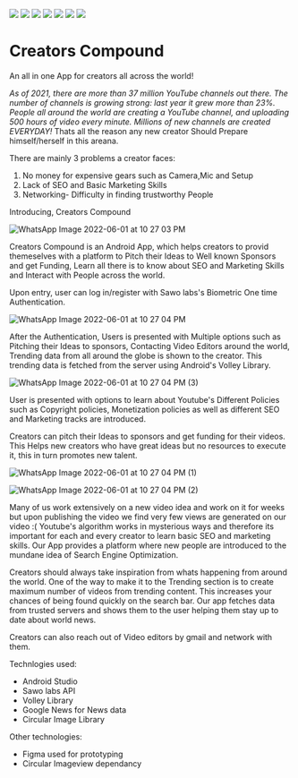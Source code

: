 [![](https://img.shields.io/github/forks/pratik2315/Creators_compound?style=social)](http://makeapullrequest.com)
[![](https://img.shields.io/github/stars/pratik2315/Creators_compound?style=social)](http://makeapullrequest.com)
[![](https://img.shields.io/github/stars/pratik2315?style=social)](http://makeapullrequest.com)
[![](https://img.shields.io/github/contributors/pratik2315/Creators_compound)](http://makeapullrequest.com)
[![](https://img.shields.io/github/languages/count/pratik2315/Creators_compound)](http://makeapullrequest.com)
[![](https://img.shields.io/github/issues/pratik2315/Creators_compound/good-first)](http://makeapullrequest.com)
[![](https://img.shields.io/github/issues/pratik2315/Creators_compound)](http://makeapullrequest.com)
# Creators Compound

An all in one App for creators all across the world!

_As of 2021,  there are more than 37 million YouTube channels out there. The number of channels is growing strong: last year it 
grew more than 23%. People all around the world are creating a YouTube channel, and uploading 500 hours of video every
minute. Millions of new channels are created EVERYDAY!_ 
Thats all the reason any new creator Should Prepare himself/herself in this areana.

There are mainly 3 problems a creator faces:
1. No money for expensive gears such as Camera,Mic and Setup
2. Lack of SEO and Basic Marketing Skills
3. Networking- Difficulty in finding trustworthy People

Introducing, Creators Compound

![WhatsApp Image 2022-06-01 at 10 27 03 PM](https://user-images.githubusercontent.com/77961530/171459528-872d49cd-1af5-4100-bb4a-265402036b3d.jpeg)


Creators Compound is an Android App, which helps creators to provid themeselves with a platform to Pitch their Ideas to Well known
Sponsors and get Funding, Learn all there is to know about SEO and Marketing Skills and Interact with People across the world.

Upon entry, user can log in/register with Sawo labs's Biometric One time Authentication. 

![WhatsApp Image 2022-06-01 at 10 27 04 PM](https://user-images.githubusercontent.com/77961530/171460300-996c501e-ef55-43cf-a6a5-5d4526b0bcfb.jpeg)


After the Authentication, Users is presented 
with Multiple options such as Pitching their Ideas to sponsors, Contacting Video Editors around the world, Trending data from
all around the globe is shown to the creator. This trending data is fetched from the server using Android's Volley Library.

![WhatsApp Image 2022-06-01 at 10 27 04 PM (3)](https://user-images.githubusercontent.com/77961530/171460413-6e0680c6-0e67-4222-af4f-e49f938f37ad.jpeg)

User is presented with options to learn about Youtube's Different Policies such as Copyright policies, Monetization policies as well
as different SEO and Marketing tracks are introduced.

Creators can pitch their Ideas to sponsors and get funding for their videos. This Helps new creators who have great ideas but no
resources to execute it, this in turn promotes new talent.

![WhatsApp Image 2022-06-01 at 10 27 04 PM (1)](https://user-images.githubusercontent.com/77961530/171460469-5cde18a9-8242-4060-bd31-e050773dcaa0.jpeg)

![WhatsApp Image 2022-06-01 at 10 27 04 PM (2)](https://user-images.githubusercontent.com/77961530/171460710-078da88b-55be-4fd5-81a0-d2ea53483a49.jpeg)


Many of us work extensively on a new video idea and work on it for weeks but upon publishing the video we find very few views
are generated on our video :( Youtube's algorithm works in mysterious ways and therefore its important for each and every creator
to learn basic SEO and marketing skills. Our App provides a platform where new people are introduced to the mundane idea of Search
Engine Optimization.

Creators should always take inspiration from whats happening from around the world. One of the way to make it to the Trending section
is to create maximum number of videos from trending content. This increases your chances of being found quickly on the search bar.
Our app fetches data from trusted servers and shows them to the user helping them stay up to date about world news.

Creators can also reach out of Video editors by gmail and network with them.

Technlogies used:
- Android Studio
- Sawo labs API
- Volley Library
- Google News for News data
- Circular Image Library

Other technologies:
- Figma used for prototyping 
- Circular Imageview dependancy

